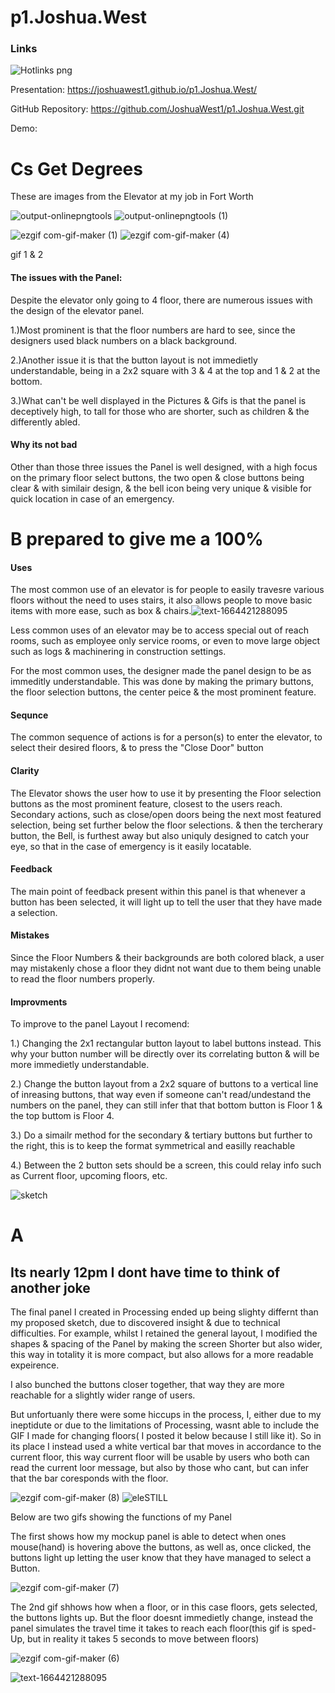 # p1.Joshua.West
### Links
![Hotlinks png](https://user-images.githubusercontent.com/99363239/192929592-3a4a6cba-0766-48f0-848b-adb479938e4a.png)

Presentation: https://joshuawest1.github.io/p1.Joshua.West/

GitHub Repository: https://github.com/JoshuaWest1/p1.Joshua.West.git

Demo:


# Cs Get Degrees
These are images from the Elevator at my job in Fort Worth 

![output-onlinepngtools](https://user-images.githubusercontent.com/99363239/192914724-e7fcd9c2-571e-40fe-8f60-02a278bf6815.png)
![output-onlinepngtools (1)](https://user-images.githubusercontent.com/99363239/192915004-5f21b39b-be91-44d1-9bc9-6ed07f33c69f.png)

![ezgif com-gif-maker (1)](https://user-images.githubusercontent.com/99363239/192916133-3d9352f4-60ad-47d5-82e5-324107d95644.gif)
![ezgif com-gif-maker (4)](https://user-images.githubusercontent.com/99363239/192916691-f2f46386-1815-40fd-9e55-b8a289c58fda.gif)



gif 1 & 2

#### The issues with the Panel:

Despite the elevator only going to 4 floor, there are numerous issues with the design of the elevator panel.

1.)Most prominent is that the floor numbers are hard to see, since the designers used black numbers on a black background.

2.)Another issue it is that the button layout is not immedietly understandable, being in a 2x2 square with 3 & 4 at the top and 1 & 2 at the bottom.

3.)What can't be well displayed in the Pictures & Gifs is that the panel is deceptively high, to tall for those who are shorter, such as children & the differently abled.


#### Why its not bad

Other than those three issues the Panel is well designed, with a high focus on the primary floor select buttons, the two open & close buttons being clear & with similair design, & the bell icon being very unique & visible for quick location in case of an emergency.


# B prepared to give me a 100%
#### Uses

The most common use of an elevator is for people to easily travesre various floors without the need to uses stairs, it also allows people to move basic items with more ease, such as box & chairs.![text-1664421288095](https://user-images.githubusercontent.com/99363239/192930522-a19c8f3c-4838-4d0b-aa05-991326d60c91.png)


Less common uses of an elevator may be to access special out of reach rooms, such as employee only service rooms, or even to move large object such as logs & machinering in construction settings.

For the most common uses, the designer made the panel design to be as immeditly understandable. This was done by making the primary buttons, the floor selection buttons, the center peice & the most prominent feature.

#### Sequnce
The common sequence of actions is for a person(s) to enter the elevator, to select their desired floors, & to press the "Close Door" button

#### Clarity
The Elevator shows the user how to use it by presenting the Floor selection buttons as the most prominent feature, closest to the users reach.
Secondary actions, such as close/open doors being the next most featured selection, being set further below the floor selections. & then the tercherary button, the Bell, is furthest away but also uniquly designed to catch your eye, so that in the case of emergency is it easily locatable.

#### Feedback
The main point of feedback present within this panel is that whenever a button has been selected, it will light up to tell the user that they have made a selection.

#### Mistakes
Since the Floor Numbers & their backgrounds are both colored black, a user may mistakenly chose a floor they didnt not want due to them being unable to read the floor numbers properly.

#### Improvments
To improve to the panel Layout I recomend:

1.) Changing the 2x1 rectangular button layout to label buttons instead. This why your button number will be directly over its correlating button & will be more immedietly understandable.

2.) Change the button layout from a 2x2 square of buttons to a vertical line of inreasing buttons, that way even if someone can't read/undestand the numbers on the panel, they can still infer that that bottom button is Floor 1 & the top buttom is Floor 4.

3.) Do a simailr method for the secondary & tertiary buttons but further to the right, this is to keep the format symmetrical and easilly reachable

4.) Between the 2 button sets should be a screen, this could relay info such as Current floor, upcoming floors, etc.

![sketch](https://user-images.githubusercontent.com/99363239/192919089-d05762c2-7c27-4abe-bcb0-1758e5765fb2.png)

# A
## Its nearly 12pm I dont have time to think of another joke
The final panel I created in Processing ended up being slighty differnt than my proposed sketch, due to discovered insight & due to technical difficulties.
For example, whilst I retained the general layout, I modified the shapes & spacing of the Panel by making the screen Shorter but also wider, this way in totality it is more compact, but also allows for a more readable expeirence.

I also bunched the buttons closer together, that way they are more reachable for a slightly wider range of users.

But unfortuanly there were some hiccups in the process, I, either due to my ineptidute or due to the limitations of Processing, wasnt able to include the GIF I made for changing floors( I posted it below because I still like it). So in its place I instead used a white vertical bar that moves in accordance to the current floor, this way current floor will be usable by users who both can read the current loor message, but also by those who cant, but can infer that the bar coresponds with the floor.

![ezgif com-gif-maker (8)](https://user-images.githubusercontent.com/99363239/192927965-505dc842-dcef-43e6-a1eb-c424a9fbcbec.gif)
![eleSTILL](https://user-images.githubusercontent.com/99363239/192926323-a060239a-f61f-428b-a4d8-56b431c7a520.PNG)




Below are two gifs showing the functions of my Panel

The first shows how my mockup panel is able to detect when ones mouse(hand) is hovering above the buttons, as well as, once clicked, the buttons light up letting the user know that they have managed to select a Button.

![ezgif com-gif-maker (7)](https://user-images.githubusercontent.com/99363239/192922406-97863831-70df-4dae-a9b3-73260ceb5a13.gif)

The 2nd gif shhows how when a floor, or in this case floors, gets selected, the buttons lights up. But the floor doesnt immedietly change, instead the panel simulates the travel time it takes to reach each floor(this gif is sped-Up, but in reality it takes 5 seconds to move between floors)

![ezgif com-gif-maker (6)](https://user-images.githubusercontent.com/99363239/192921979-c98aafbf-2403-404f-8b35-c28978898333.gif)


![text-1664421288095](https://user-images.githubusercontent.com/99363239/192930548-700ff4a1-7639-4dbc-9e68-5824998da9cf.png)


